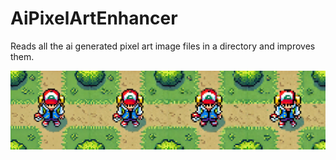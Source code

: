 # AiPixelArtEnhancer

Reads all the ai generated pixel art image files in a directory and improves them.

![Alt text](images/result_side_by_side.png)
